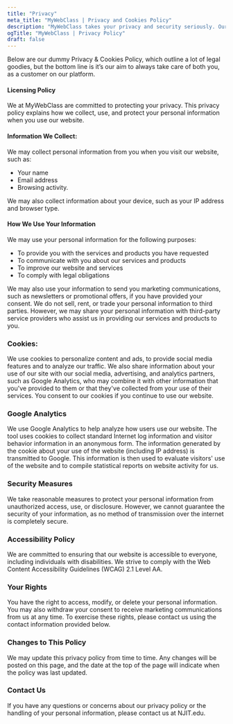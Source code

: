 ```yaml
---
title: "Privacy"
meta_title: "MyWebClass | Privacy and Cookies Policy"
description: "MyWebClass takes your privacy and security seriously. Our privacy policy outlines how we collect, use, and protect your personal information when you use our platform. We are committed to complying with all applicable data protection laws and regulations, and to being transparent about our data practices. Our privacy policy also explains how you can access, update, or delete your personal information, and how you can contact us if you have any questions or concerns. Trust us to keep your data safe and secure while you focus on your learning goals!"
ogTitle: "MyWebClass | Privacy Policy"
draft: false
---
```


Below are our dummy Privacy & Cookies Policy, which outline a lot of legal goodies, but the bottom line is it’s our aim 
to always take care of both you, as a customer on our platform.

#### Licensing Policy

We at MyWebClass are committed to protecting your privacy. This privacy policy explains how we collect, use, and protect 
your personal information when you use our website.

#### Information We Collect:
We may collect personal information from you when you visit our website, such as:
* Your name 
* Email address
* Browsing activity. 

We may also collect information about your device, such as your IP address and browser type.

#### How We Use Your Information
We may use your personal information for the following purposes:

* To provide you with the services and products you have requested 
* To communicate with you about our services and products 
* To improve our website and services 
* To comply with legal obligations 

We may also use your information to send you marketing communications, such as newsletters or promotional offers, if you 
have provided your consent. We do not sell, rent, or trade your personal information to third parties. However, we may 
share your personal information with third-party service providers who assist us in providing our services and products to you.

### Cookies:
We use cookies to personalize content and ads, to provide social media features and to analyze our traffic. We also share 
information about your use of our site with our social media, advertising, and analytics partners, such as Google Analytics, 
who may combine it with other information that you've provided to them or that they've collected from your use of their services. 
You consent to our cookies if you continue to use our website.

### Google Analytics
We use Google Analytics to help analyze how users use our website. The tool uses cookies to collect standard Internet log 
information and visitor behavior information in an anonymous form. The information generated by the cookie about your use 
of the website (including IP address) is transmitted to Google. This information is then used to evaluate visitors' use of 
the website and to compile statistical reports on website activity for us.


### Security Measures
We take reasonable measures to protect your personal information from unauthorized access, use, or disclosure. However, 
we cannot guarantee the security of your information, as no method of transmission over the internet is completely secure.

### Accessibility Policy
We are committed to ensuring that our website is accessible to everyone, including individuals with disabilities. We strive 
to comply with the Web Content Accessibility Guidelines (WCAG) 2.1 Level AA.

### Your Rights
You have the right to access, modify, or delete your personal information. You may also withdraw your consent to receive 
marketing communications from us at any time. To exercise these rights, please contact us using the contact information provided below.

### Changes to This Policy
We may update this privacy policy from time to time. Any changes will be posted on this page, and the date at the top of 
the page will indicate when the policy was last updated.

### Contact Us
If you have any questions or concerns about our privacy policy or the handling of your personal information, please contact us at NJIT.edu.